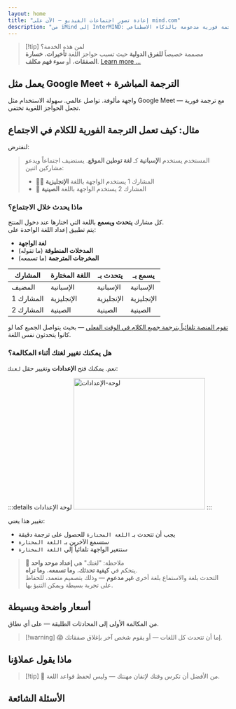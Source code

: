 ```yaml
---
layout: home
title: "إعادة تصور اجتماعات الفيديو — الآن على mind.com"
description: "من iMind إلى InterMIND: مكالمات فيديو تعتمد على الصوت مع ترجمة فورية مدعومة بالذكاء الاصطناعي"
---
```


<script setup>
import HomeUSPSection from './HomeUSPSection.vue'
import HowItWorksSection from './HowItWorksSection.vue'
import PricingPlansSection from './PricingPlansSection.vue'
import FAQSection from './FAQSection.vue'
import HomeFooterSection from './HomeFooterSection.vue'
</script>

<HeroSection
  title="إعادة تصور اجتماعات الفيديو <br>— الآن على **mind.com**"
  text="من iMind إلى InterMIND: مكالمات فيديو تعتمد على الصوت مع ترجمة فورية للكلام.">
<AuthButton text="ابدأ الآن" buttonClass="brand"/>
</HeroSection>

<HomeUSPSection />

> [!tip] لمن هذه الخدمة؟  
> مصممة خصيصاً **للفرق الدولية** حيث تسبب حواجز اللغة **تأخيرات**، **خسارة الصفقات**، أو **سوء فهم مكلف**. [Learn more ...](./product/overview/markets)

## يعمل مثل Google Meet + الترجمة المباشرة

واجهة مألوفة. تواصل عالمي. سهولة الاستخدام مثل Google Meet — مع ترجمة فورية تجعل الحواجز اللغوية تختفي.

<HowItWorksSection />

<span id="Example"></span>

## مثال: كيف تعمل الترجمة الفورية للكلام في الاجتماع

لنفترض:

> المستخدم يستخدم **الإسبانية** كـ **لغة توطين الموقع**. يستضيف اجتماعاً ويدعو مشاركين اثنين:
>
> - 🧑‍💼 المشارك 1 يستخدم الواجهة باللغة **الإنجليزية**
> - 👩 المشارك 2 يستخدم الواجهة باللغة **الصينية**

### ماذا يحدث خلال الاجتماع؟

كل مشارك **يتحدث ويسمع** باللغة التي اختارها عند دخول المنتج.  
يتم تطبيق إعداد اللغة الواحدة على:

- **لغة الواجهة**
- **المدخلات المنطوقة** (ما تقوله)
- **المخرجات المترجمة** (ما تسمعه)

| المشارك      | اللغة المختارة    | يتحدث بـ   | يسمع بـ    |
| ------------ | ----------------- | ---------- | ---------- |
| المضيف       | الإسبانية         | الإسبانية  | الإسبانية  |
| المشارك 1    | الإنجليزية        | الإنجليزية | الإنجليزية |
| المشارك 2    | الصينية           | الصينية    | الصينية    |

[تقوم المنصة تلقائياً بترجمة جميع الكلام في الوقت الفعلي](./product/overview/how-it-works) — بحيث يتواصل الجميع كما لو كانوا يتحدثون نفس اللغة.

### هل يمكنك تغيير لغتك أثناء المكالمة؟

نعم. يمكنك فتح **الإعدادات** وتغيير حقل `لغتك`:

:::details لوحة الإعدادات
<img src="/settings.png" alt="لوحة-الإعدادات" width="300px" />
:::

تغيير هذا يعني:

- يجب أن تتحدث بـ `اللغة المختارة` للحصول على ترجمة دقيقة
- ستسمع الآخرين بـ `اللغة المختارة`
- ستتغير الواجهة تلقائياً إلى `اللغة المختارة`

> 📌 ملاحظة: "لغتك" هي **إعداد موحد واحد**  
> يتحكم في **كيفية تحدثك**، و**ما تسمعه**، و**ما تراه**.  
> التحدث بلغة والاستماع بلغة أخرى **غير مدعوم** — وذلك بتصميم متعمد، للحفاظ على تجربة بسيطة ويمكن التنبؤ بها.

## أسعار واضحة وبسيطة

من المكالمة الأولى إلى المحادثات الطليقة — على أي نطاق.

<PricingPlansSection />

> [!warning] 😱 إما أن تتحدث كل اللغات — أو يقوم شخص آخر بإغلاق صفقاتك.

<span id="Testimonials"></span>

## ماذا يقول عملاؤنا

<AutoScrollTestimonials testimonialsUrl="/testimonials.json"/>

> [!tip] 🥇 من الأفضل أن تكرس وقتك لإتقان مهنتك — وليس لحفظ قواعد اللغة.

## الأسئلة الشائعة

<FAQSection />
<HomeFooterSection />